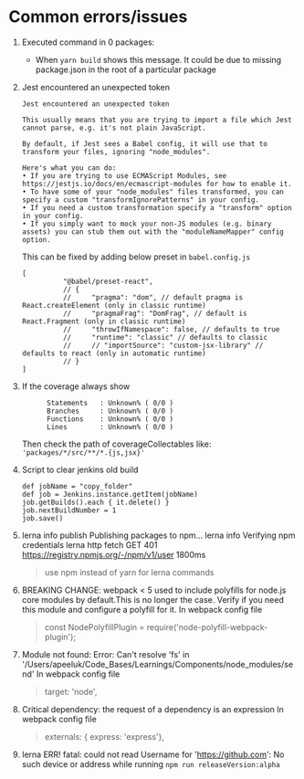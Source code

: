 # Common errors/issues

1. Executed command in 0 packages:
      - When `yarn build` shows this message. It could be due to missing package.json in the root of a particular package

2. Jest encountered an unexpected token
      ```
      Jest encountered an unexpected token

    This usually means that you are trying to import a file which Jest cannot parse, e.g. it's not plain JavaScript.

    By default, if Jest sees a Babel config, it will use that to transform your files, ignoring "node_modules".

    Here's what you can do:
     • If you are trying to use ECMAScript Modules, see https://jestjs.io/docs/en/ecmascript-modules for how to enable it.
     • To have some of your "node_modules" files transformed, you can specify a custom "transformIgnorePatterns" in your config.
     • If you need a custom transformation specify a "transform" option in your config.
     • If you simply want to mock your non-JS modules (e.g. binary assets) you can stub them out with the "moduleNameMapper" config option.
      ```
      This can be fixed by adding below preset in `babel.config.js`

      ```
      [
                "@babel/preset-react",
                // {
                //     "pragma": "dom", // default pragma is React.createElement (only in classic runtime)
                //     "pragmaFrag": "DomFrag", // default is React.Fragment (only in classic runtime)
                //     "throwIfNamespace": false, // defaults to true
                //     "runtime": "classic" // defaults to classic
                //     // "importSource": "custom-jsx-library" // defaults to react (only in automatic runtime)
                // }
      ]
      ```
3. If the coverage always show 
      ```
            Statements   : Unknown% ( 0/0 )
            Branches     : Unknown% ( 0/0 )
            Functions    : Unknown% ( 0/0 )
            Lines        : Unknown% ( 0/0 )
      ```
      Then check the path of coverageCollectables like: `'packages/*/src/**/*.{js,jsx}'`

4. Script to clear jenkins old build
      ```
      def jobName = "copy_folder"
      def job = Jenkins.instance.getItem(jobName)
      job.getBuilds().each { it.delete() }
      job.nextBuildNumber = 1
      job.save()
      ```
5. lerna info publish Publishing packages to npm...
      lerna info Verifying npm credentials
      lerna http fetch GET 401 https://registry.npmjs.org/-/npm/v1/user 1800ms

      > use npm instead of yarn for lerna commands
      

6. BREAKING CHANGE: webpack < 5 used to include polyfills for node.js core modules by default.This is no longer the case. Verify if you need this module and configure a polyfill for it.
      In webpack config file
      > const NodePolyfillPlugin = require('node-polyfill-webpack-plugin');

7. Module not found: Error: Can't resolve 'fs' in '/Users/apeeluk/Code_Bases/Learnings/Components/node_modules/send'
      In webpack config file
      > target: 'node',

8. Critical dependency: the request of a dependency is an expression
      In webpack config file
      > externals: { express: 'express'},

9. lerna ERR! fatal: could not read Username for 'https://github.com': No such device or address while running `npm run releaseVersion:alpha`